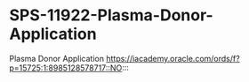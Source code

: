 # SPS-11922-Plasma-Donor-Application
Plasma Donor Application
https://iacademy.oracle.com/ords/f?p=15725:1:8985128578717::NO:::
